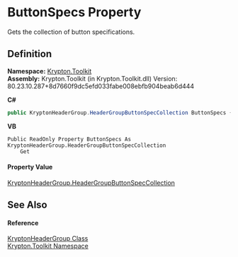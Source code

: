 # ButtonSpecs Property


Gets the collection of button specifications.



## Definition
**Namespace:** <a href="79d2eac2-21f4-54ff-7552-b20c33c30600.md">Krypton.Toolkit</a>  
**Assembly:** Krypton.Toolkit (in Krypton.Toolkit.dll) Version: 80.23.10.287+8d7660f9dc5efd033fabe008ebfb904beab6d444

**C#**
``` C#
public KryptonHeaderGroup.HeaderGroupButtonSpecCollection ButtonSpecs { get; }
```
**VB**
``` VB
Public ReadOnly Property ButtonSpecs As KryptonHeaderGroup.HeaderGroupButtonSpecCollection
	Get
```



#### Property Value
<a href="663ac797-8be3-b87e-c7bf-6ada80532649.md">KryptonHeaderGroup.HeaderGroupButtonSpecCollection</a>

## See Also


#### Reference
<a href="1dd0c7d4-cc3f-570c-d5c2-b0c64f5cb7ce.md">KryptonHeaderGroup Class</a>  
<a href="79d2eac2-21f4-54ff-7552-b20c33c30600.md">Krypton.Toolkit Namespace</a>  
